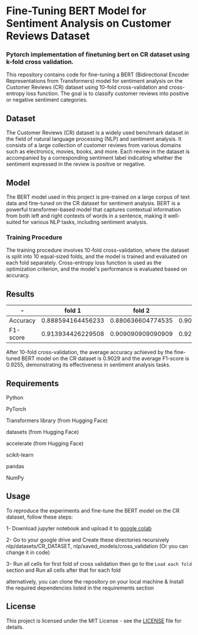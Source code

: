 # Fine-Tuning BERT Model for Sentiment Analysis on Customer Reviews Dataset
### Pytorch implementation of finetuning bert on  CR dataset using k-fold cross validation.



This repository contains code for fine-tuning a BERT (Bidirectional Encoder Representations from Transformers) model for sentiment analysis on the Customer Reviews (CR) dataset using 10-fold cross-validation and cross-entropy loss function. The goal is to classify customer reviews into positive or negative sentiment categories.

## Dataset
The Customer Reviews (CR) dataset is a widely used benchmark dataset in the field of natural language processing (NLP) and sentiment analysis. It consists of a large collection of customer reviews from various domains such as electronics, movies, books, and more. Each review in the dataset is accompanied by a corresponding sentiment label indicating whether the sentiment expressed in the review is positive or negative.

## Model
The BERT model used in this project is pre-trained on a large corpus of text data and fine-tuned on the CR dataset for sentiment analysis. BERT is a powerful transformer-based model that captures contextual information from both left and right contexts of words in a sentence, making it well-suited for various NLP tasks, including sentiment analysis.

### Training Procedure
The training procedure involves 10-fold cross-validation, where the dataset is split into 10 equal-sized folds, and the model is trained and evaluated on each fold separately. Cross-entropy loss function is used as the optimization criterion, and the model's performance is evaluated based on accuracy.

## Results

|  - | fold 1 | fold 2 | fold 3 | fold 4 | fold 5 | fold 6 | fold 7 | fold 8 | fold 9 | fold 10 |
|----------------------|-----------------|-----------------|-----------------|-----------------|-----------------|-----------------|-----------------|-----------------|-----------------|-----------------|
| Accuracy | 0.888594164456233 | 0.880636604774535 | 0.909090909090909 | 0.885941644562334 | 0.907161803713527 | 0.893899204244031 | 0.913419913419913 | 0.917771883289124| 0.891246684350132| 0.941644562334217 |
| F1-score | 0.913934426229508 | 0.909090909090909 | 0.925438596491228 | 0.914512922465208 | 0.927234927234927 | 0.913419913419913 | 0.947976878612716 | 0.933333333333333| 0.914760914760914| 0.955465587044534 | 




After 10-fold cross-validation, the average accuracy achieved by the fine-tuned BERT model on the CR dataset is 0.9029 and the average F1-score is 0.9255, demonstrating its effectiveness in sentiment analysis tasks.

## Requirements
Python 

PyTorch

Transformers library (from Hugging Face)

datasets (from Hugging Face)

accelerate (from Hugging Face)

scikit-learn

pandas

NumPy

## Usage
To reproduce the experiments and fine-tune the BERT model on the CR dataset, follow these steps:

1- Download jupyter notebook and upload it to [google colab](https://colab.research.google.com)

2- Go to your google drive and Create these directories recursively nlp/datasets/CR_DATASET, nlp/saved_models/cross_validation (Or you can change it in code)

3- Run all cells for first fold of cross validation then go to the ```Load each fold``` section and Run all cells after that for each fold

alternatively, you can clone the repository on your local machine & Install the required dependencies listed in the requirements section 




## License
This project is licensed under the MIT License - see the [LICENSE](https://github.com/Benyormin/fineTuneBert/blob/main/LICENSE) file for details.
